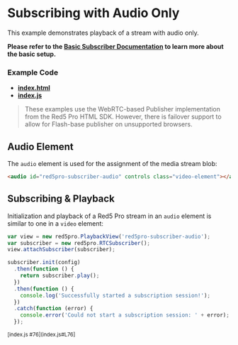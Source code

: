 # Subscribing with Audio Only
This example demonstrates playback of a stream with audio only.

**Please refer to the [Basic Subscriber Documentation](../subscribe/README.md) to learn more about the basic setup.**

### Example Code
- **[index.html](index.html)**
- **[index.js](index.js)**

> These examples use the WebRTC-based Publisher implementation from the Red5 Pro HTML SDK. However, there is failover support to allow for Flash-base publisher on unsupported browsers.

## Audio Element
The `audio` element is used for the assignment of the media stream blob:

```html
<audio id="red5pro-subscriber-audio" controls class="video-element"></audio>
```

## Subscribing & Playback
Initialization and playback of a Red5 Pro stream in an `audio` element is similar to one in a `video` element:

```js
var view = new red5pro.PlaybackView('red5pro-subscriber-audio');
var subscriber = new red5pro.RTCSubscriber();
view.attachSubscriber(subscriber);

subscriber.init(config)
  .then(function () {
    return subscriber.play();
  })
  .then(function () {
    console.log('Successfully started a subscription session!');
  })
  .catch(function (error) {
    console.error('Could not start a subscription session: ' + error);
  });
```

<sup>
[index.js #76](index.js#L76]
</sup>

